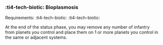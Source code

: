 ### :ti4-tech-biotic: **Bioplasmosis**

Requirements: :ti4-tech-biotic: :ti4-tech-biotic:

At the end of the status phase, you may remove any number of infantry from planets you control and place them on 1 or more planets you control in the same or adjacent systems.
